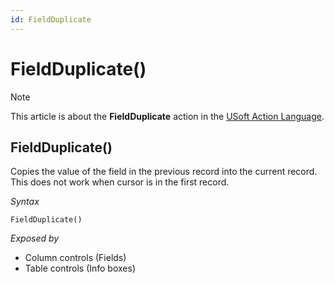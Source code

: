 ```yaml
---
id: FieldDuplicate
---
```


# FieldDuplicate()



> [!NOTE]
> This article is about the **FieldDuplicate** action in the [USoft Action Language](/docs/Task%20flow/Action%20Language%20reference/USoft%20Action%20Language.md).

## **FieldDuplicate()**

Copies the value of the field in the previous record into the current record. This does not work when cursor is in the first record.

*Syntax*

```
FieldDuplicate()
```

*Exposed by*

- Column controls (Fields)
- Table controls (Info boxes)